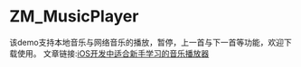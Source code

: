 # ZM_MusicPlayer
该demo支持本地音乐与网络音乐的播放，暂停，上一首与下一首等功能，欢迎下载使用。
文章链接:[iOS开发中适合新手学习的音乐播放器](http://www.jianshu.com/p/caccb69d3dea)
